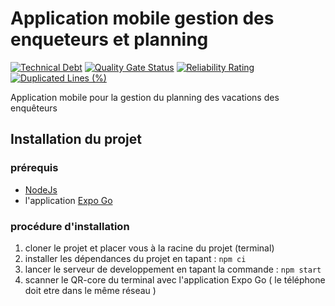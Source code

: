 # Application mobile gestion des enqueteurs et planning

[![Technical Debt](https://sonarcloud.io/api/project_badges/measure?project=gestionEnqueteur_app-GestionEnqueteur&metric=sqale_index)](https://sonarcloud.io/summary/new_code?id=gestionEnqueteur_app-GestionEnqueteur)
[![Quality Gate Status](https://sonarcloud.io/api/project_badges/measure?project=gestionEnqueteur_app-GestionEnqueteur&metric=alert_status)](https://sonarcloud.io/summary/new_code?id=gestionEnqueteur_app-GestionEnqueteur)
[![Reliability Rating](https://sonarcloud.io/api/project_badges/measure?project=gestionEnqueteur_app-GestionEnqueteur&metric=reliability_rating)](https://sonarcloud.io/summary/new_code?id=gestionEnqueteur_app-GestionEnqueteur)
[![Duplicated Lines (%)](https://sonarcloud.io/api/project_badges/measure?project=gestionEnqueteur_app-GestionEnqueteur&metric=duplicated_lines_density)](https://sonarcloud.io/summary/new_code?id=gestionEnqueteur_app-GestionEnqueteur)

Application mobile pour la gestion du planning des vacations des enquêteurs

## Installation du projet

### prérequis

- [NodeJs](https://nodejs.org/en)
- l'application [Expo Go](https://docs.expo.dev/)

### procédure d'installation

1. cloner le projet et placer vous à la racine du projet (terminal)
2. installer les dépendances du projet en tapant : `npm ci`
3. lancer le serveur de developpement en tapant la commande : `npm start`
4. scanner le QR-core du terminal avec l'application Expo Go ( le téléphone doit etre dans le même réseau )
